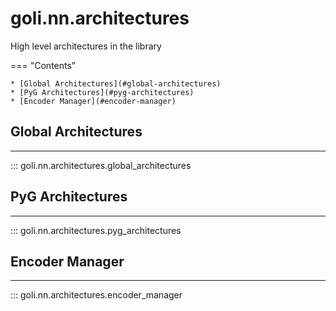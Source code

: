 goli.nn.architectures
====================

High level architectures in the library

=== "Contents"

    * [Global Architectures](#global-architectures)
    * [PyG Architectures](#pyg-architectures)
    * [Encoder Manager](#encoder-manager)


## Global Architectures
------------
::: goli.nn.architectures.global_architectures


## PyG Architectures
------------
::: goli.nn.architectures.pyg_architectures


## Encoder Manager
------------
::: goli.nn.architectures.encoder_manager
